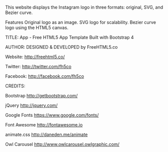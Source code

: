 This website displays the Instagram logo in three formats: original, SVG, and Bezier curve.

Features
Original logo as an image.
SVG logo for scalability.
Bezier curve logo using the HTML5 canvas.

TITLE: 
App - Free HTML5 App Template Built with Bootstrap 4

AUTHOR:
DESIGNED & DEVELOPED by FreeHTML5.co

Website: http://freehtml5.co/

Twitter: http://twitter.com/fh5co

Facebook: http://facebook.com/fh5co




CREDITS:

Bootstrap
http://getbootstrap.com/

jQuery
http://jquery.com/

Google Fonts
https://www.google.com/fonts/

Font Awesome
http://fontawesome.io

animate.css
http://daneden.me/animate

Owl Carousel
http://www.owlcarousel.owlgraphic.com/
